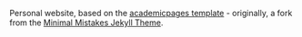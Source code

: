 Personal website, based on the [academicpages template](https://github.com/academicpages/academicpages.github.io) - originally, a fork from the [Minimal Mistakes Jekyll Theme](https://mmistakes.github.io/minimal-mistakes/).
